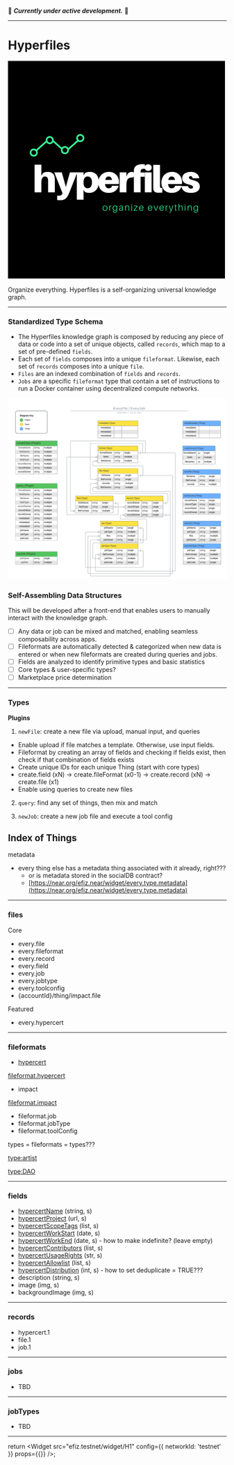 🚧 **_Currently under active development._** 🚧

---

# Hyperfiles

![hypefiles logo](images/logoblack.png)

Organize everything. Hyperfiles is a self-organizing universal knowledge graph.

---

### Standardized Type Schema
- The Hyperfiles knowledge graph is composed by reducing any piece of data or code into a set of unique objects, called `records`, which map to a set of pre-defined `fields`.
- Each set of `fields` composes into a unique `fileformat`. Likewise, each set of `records` composes into a unique `file`.
- `Files` are an indexed combination of `fields` and `records`.
- `Jobs` are a specific `fileformat` type that contain a set of instructions to run a Docker container using decentralized compute networks.

![hyperfiles schema](images/core_schema.png)

### Self-Assembling Data Structures
This will be developed after a front-end that enables users to manually interact with the knowledge graph.

- [ ] Any data or job can be mixed and matched, enabling seamless composability across apps.
- [ ] Fileformats are automatically detected & categorized when new data is entered or when new fileformats are created during queries and jobs.
- [ ] Fields are analyzed to identify primitive types and basic statistics
- [ ] Core types & user-specific types?
- [ ] Marketplace price determination

---
### Types

**Plugins**

1. `newFile`: create a new file via upload, manual input, and queries

- Enable upload if file matches a template. Otherwise, use input fields.
- Fileformat by creating an array of fields and checking if fields exist, then check if that combination of fields exists
- Create unique IDs for each unique Thing (start with core types)
- create.field (xN) → create.fileFormat (x0-1) → create.record (xN) → create.file (x1)
- Enable using queries to create new files

2. `query`: find any set of things, then mix and match

3. `newJob`: create a new job file and execute a tool config


## Index of Things

metadata

- every thing else has a metadata thing associated with it already, right???
    - or is metadata stored in the socialDB contract?
    - [https://near.org/efiz.near/widget/every.type.metadata](https://near.org/efiz.near/widget/every.type.metadata)

---

### files

Core

- every.file
- every.fileformat
- every.record
- every.field
- every.job
- every.jobtype
- every.toolconfig
- {accountId}/thing/impact.file

Featured

- every.hypercert

---

### fileformats

- [hypercert](https://everything.dev/mob.near/widget/WidgetSource?src=flowscience.near/thing/fileformat.hypercert)

[fileformat.hypercert](fileformat%20hypercert%20cea53b0494314bc4a408ba2c6406ae82.md)

- impact

[fileformat.impact](fileformat%20impact%20c26a1aacf4084e89b4440d9484cbcb15.md)

- fileformat.job
- fileformat.jobType
- fileformat.toolConfig

types = fileformats = types???

[type:artist](type%20artist%20455f0ff7ab2243b5974fb43b0e6bf957.md)

[type:DAO](type%20DAO%20188d1ff79c43474eaa4caf652d66d05d.md)

---

### fields

- [hypercertName](https://everything.dev/mob.near/widget/WidgetSource?src=flowscience.near/thing/field.hypercertName) (string, s)
- [hypercertProject](https://everything.dev/mob.near/widget/WidgetSource?src=flowscience.near/thing/field.hypercertProject) (url, s)
- [hypercertScopeTags](https://everything.dev/mob.near/widget/WidgetSource?src=flowscience.near/thing/field.hypercertScopeTags) (list, s)
- [hypercertWorkStart](https://everything.dev/mob.near/widget/WidgetSource?src=flowscience.near/thing/field.hypercertWorkStart) (date, s)
- [hypercertWorkEnd](https://everything.dev/mob.near/widget/WidgetSource?src=flowscience.near/thing/field.hypercertWorkEnd) (date, s) - how to make indefinite? (leave empty)
- [hypercertContributors](https://everything.dev/mob.near/widget/WidgetSource?src=flowscience.near/thing/field.hypercertContributors) (list, s)
- [hypercertUsageRights](https://everything.dev/mob.near/widget/WidgetSource?src=flowscience.near/thing/field.hypercertUsageRights) (str, s)
- [hypercertAllowlist](https://everything.dev/mob.near/widget/WidgetSource?src=flowscience.near/thing/field.hypercertAllowlist) (list, s)
- [hypercertDistribution](https://everything.dev/mob.near/widget/WidgetSource?src=flowscience.near/thing/field.hypercertDistribution) (int, s) - how to set deduplicate = TRUE???
- description (string, s)
- image (img, s)
- backgroundImage (img, s)

---

### records

- hypercert.1
- file.1
- job.1

---

### jobs

- TBD

---

### jobTypes

- TBD

---

return <Widget src="efiz.testnet/widget/H1" config={{ networkId: 'testnet' }} props={{}} />;